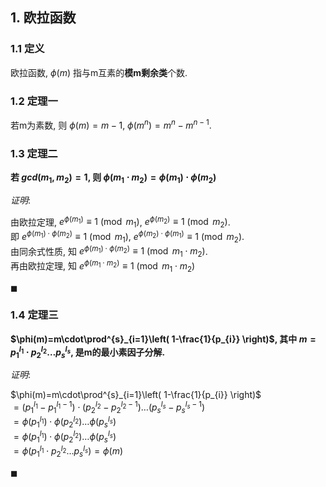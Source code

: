 ## 1. 欧拉函数

### 1.1 定义

欧拉函数, $\phi(m)$ 指与m互素的**模m剩余类**个数. 

### 1.2 定理一

若m为素数, 则 $\phi(m)=m-1$, $\phi(m^{n})=m^{n}-m^{n-1}$.

### 1.3 定理二

**若 $gcd(m_{1},m_{2})=1$, 则 $\phi(m_{1}\cdot m_{2})=\phi(m_{1})\cdot\phi(m_{2})$**

*证明*:

由欧拉定理,  $e^{\phi(m_{1})}\equiv 1\pmod{m_{1}}$, $e^{\phi(m_{2})}\equiv 1\pmod{m_{2}}$.  
即 $e^{\phi(m_{1})\cdot\phi(m_{2})}\equiv 1\pmod{m_{1}}$, $e^{\phi(m_{2})\cdot\phi(m_{1})}\equiv 1\pmod{m_{2}}$.  
由同余式性质, 知 $e^{\phi(m_{1})\cdot\phi(m_{2})}\equiv 1\pmod{m_{1}\cdot m_{2}}$.  
再由欧拉定理, 知 $e^{\phi(m_{1}\cdot m_{2})}\equiv 1\pmod{m_{1}\cdot m_{2}}$  

$\blacksquare$

### 1.4 定理三

**$\phi(m)=m\cdot\prod^{s}_{i=1}\left( 1-\frac{1}{p_{i}} \right)$, 其中 $m=p_{1}^{l_{1}}\cdot p_{2}^{l_{2}}\dots p_{s}^{l_{s}}$, 是m的最小素因子分解.**

*证明*:

$\phi(m)=m\cdot\prod^{s}_{i=1}\left( 1-\frac{1}{p_{i}} \right)$  
$=(p_{1}^{l_{1}}-p_{1}^{l_{1}-1})\cdot(p_{2}^{l_{2}}-p_{2}^{l_{2}-1})\dots (p_{s}^{l_{s}}-p_{s}^{l_{s}-1})$  
$=\phi(p_{1}^{l_{1}})\cdot\phi(p_{2}^{l_{2}})\dots\phi(p_{s}^{l_{s}})$  
$=\phi(p_{1}^{l_{1}})\cdot \phi(p_{2}^{l_{2}})\dots\phi(p_{s}^{l_{s}})$  
$=\phi(p_{1}^{l_{1}}\cdot p_{2}^{l_{2}}\dots p_{s}^{l_{s}})=\phi(m)$

$\blacksquare$